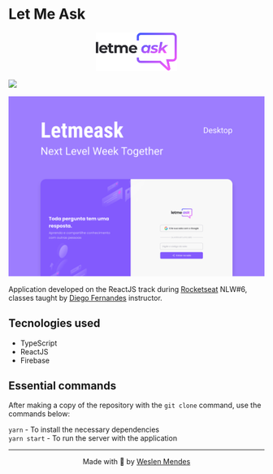 # Let Me Ask

<p align="center">
  <img alt="Letmeask" src="https://raw.githubusercontent.com/weslenmendes/letmeask/c884d1f647d341ff3d7b45e96dd9409e04e62478/src/assets/images/logo.svg?token=AO7SL66RWRF3AKCLDXNMSLTA27ILE" width="160px">
</p>

![](https://komarev.com/ghpvc/?username=weslenmendese&label=Views)

![Capa Let Me Ask](https://raw.githubusercontent.com/weslenmendes/letmeask/c884d1f647d341ff3d7b45e96dd9409e04e62478/src/assets/images/Capa.svg?token=AO7SL672PT6PZD3BUS3M74LA27IFM)
<p>Application developed on the ReactJS track during <a href="https://www.rocketseat.com.br/">Rocketseat</a> NLW#6, classes taught by <a href="https://github.com/diego3g">Diego Fernandes</a> instructor.</p>

## Tecnologies used
* TypeScript
* ReactJS
* Firebase

## Essential commands
After making a copy of the repository with the `git clone` command, use the commands below:

`yarn` - To install the necessary dependencies<br>
`yarn start` - To run the server with the application

---
<p align="center">
  Made with 💜 by <a href="https://github.com/weslenmendes">Weslen Mendes</a>
</p>
